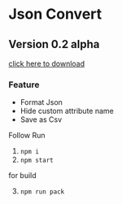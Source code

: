 # Json Convert

## Version 0.2 alpha

[click here to download](https://github.com/sngvahmed/JsonConvert/releases/tag/0.2)

### Feature

- Format Json
- Hide custom attribute name
- Save as Csv

Follow
Run

1. `npm i`
2. `npm start`

for build

3. `npm run pack`
